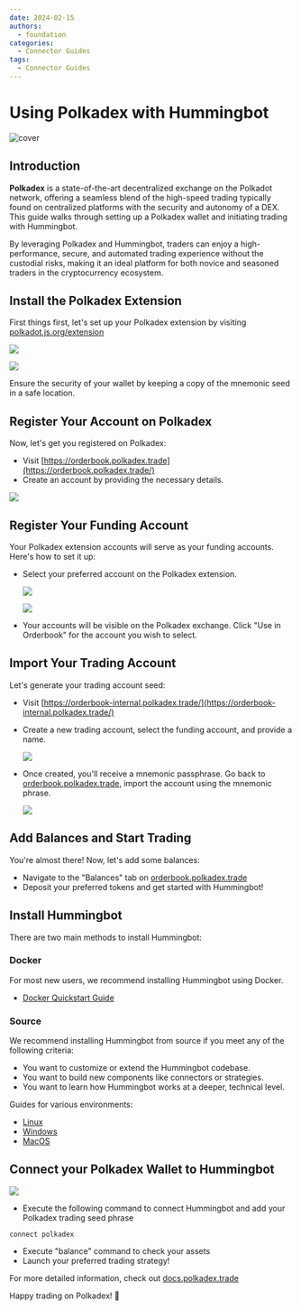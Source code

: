 ```yaml
---
date: 2024-02-15
authors:
  - foundation
categories:
  - Connector Guides
tags:
  - Connector Guides
---
```


# Using Polkadex with Hummingbot

![cover](cover.png)

## Introduction

**Polkadex** is a state-of-the-art decentralized exchange on the Polkadot network, offering a seamless blend of the high-speed trading typically found on centralized platforms with the security and autonomy of a DEX. This guide walks through setting up a Polkadex wallet and initiating trading with Hummingbot. 

By leveraging Polkadex and Hummingbot, traders can enjoy a high-performance, secure, and automated trading experience without the custodial risks, making it an ideal platform for both novice and seasoned traders in the cryptocurrency ecosystem.

<!-- more -->


## Install the Polkadex Extension

First things first, let's set up your Polkadex extension by visiting [polkadot.js.org/extension](https://polkadot.js.org/extension/)

![](image1.png)

![](image2.png)

Ensure the security of your wallet by keeping a copy of the mnemonic seed in a safe location.

## Register Your Account on Polkadex

Now, let's get you registered on Polkadex:

- Visit [https://orderbook.polkadex.trade](https://orderbook.polkadex.trade/)
- Create an account by providing the necessary details.

![](image3.png)

## Register Your Funding Account

Your Polkadex extension accounts will serve as your funding accounts. Here's how to set it up:

- Select your preferred account on the Polkadex extension.

  ![](image4.png)

  ![](image5.png)

- Your accounts will be visible on the Polkadex exchange. Click "Use in Orderbook" for the account you wish to select.

## Import Your Trading Account

Let's generate your trading account seed:

- Visit [https://orderbook-internal.polkadex.trade/](https://orderbook-internal.polkadex.trade/)
- Create a new trading account, select the funding account, and provide a name.

  ![](image6.png)

- Once created, you'll receive a mnemonic passphrase. Go back to [orderbook.polkadex.trade](https://orderbook.polkadex.trade/), import the account using the mnemonic phrase.

  ![](image7.png)


## Add Balances and Start Trading

You're almost there! Now, let's add some balances:

- Navigate to the "Balances" tab on [orderbook.polkadex.trade](https://orderbook.polkadex.trade/)
- Deposit your preferred tokens and get started with Hummingbot!



## Install Hummingbot


There are two main methods to install Hummingbot:

### Docker

For most new users, we recommend installing Hummingbot using Docker.

- [Docker Quickstart Guide](https://hummingbot.org/academy-content/docker-installation-guide/)

### Source

We recommend installing Hummingbot from source if you meet any of the following criteria:

- You want to customize or extend the Hummingbot codebase.
- You want to build new components like connectors or strategies.
- You want to learn how Hummingbot works at a deeper, technical level.

Guides for various environments:

  - [Linux](../../../installation/linux.md)
  - [Windows](../../../installation/windows.md)
  - [MacOS](../../../installation/mac.md)


## Connect your Polkadex Wallet to Hummingbot

![](image8.png)

- Execute the following command to connect Hummingbot and add your Polkadex trading seed phrase

```
connect polkadex

```

- Execute "balance" command to check your assets 
- Launch your preferred trading strategy!


For more detailed information, check out [docs.polkadex.trade](https://docs.polkadex.trade/polkadexOrderbookFAQHowToTransferDeposits/)


Happy trading on Polkadex! 🚀